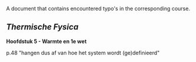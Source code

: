 A document that contains encountered typo's in the corresponding course.


*Thermische Fysica*
---

**Hoofdstuk 5 - Warmte en 1e wet**

p.48 "hangen dus af van hoe het system wordt (ge)definieerd"
